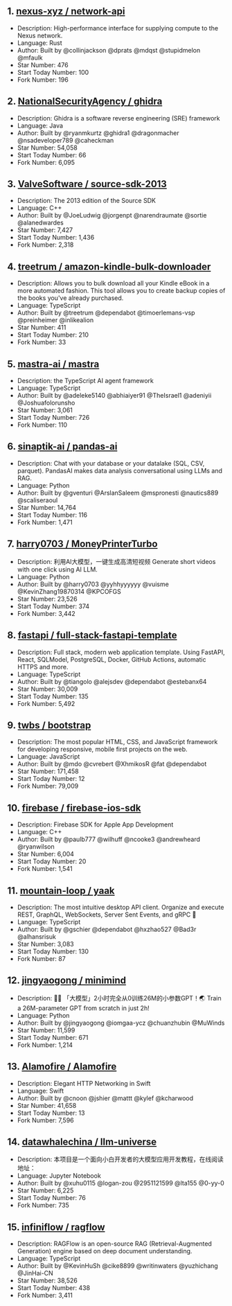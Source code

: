 ## 1. [nexus-xyz / network-api](https://github.com/nexus-xyz/network-api)
- Description: High-performance interface for supplying compute to the Nexus network.  
- Language: Rust
- Author: Built by @collinjackson @dprats @mdqst @stupidmelon @mfaulk
- Star Number: 476
- Start Today Number: 100
- Fork Number: 196

## 2. [NationalSecurityAgency / ghidra](https://github.com/NationalSecurityAgency/ghidra)
- Description: Ghidra is a software reverse engineering (SRE) framework
- Language: Java
- Author: Built by @ryanmkurtz @ghidra1 @dragonmacher @nsadeveloper789 @caheckman      
- Star Number: 54,058
- Start Today Number: 66
- Fork Number: 6,095

## 3. [ValveSoftware / source-sdk-2013](https://github.com/ValveSoftware/source-sdk-2013)
- Description: The 2013 edition of the Source SDK
- Language: C++
- Author: Built by @JoeLudwig @jorgenpt @narendraumate @sortie @alanedwardes
- Star Number: 7,427
- Start Today Number: 1,436
- Fork Number: 2,318

## 4. [treetrum / amazon-kindle-bulk-downloader](https://github.com/treetrum/amazon-kindle-bulk-downloader)
- Description: Allows you to bulk download all your Kindle eBook in a more automated fashion. This tool allows you to create backup copies of the books you've already purchased.
- Language: TypeScript
- Author: Built by @treetrum @dependabot @timoerlemans-vsp @preinheimer @inlikealion   
- Star Number: 411
- Start Today Number: 210
- Fork Number: 33

## 5. [mastra-ai / mastra](https://github.com/mastra-ai/mastra)
- Description: the TypeScript AI agent framework
- Language: TypeScript
- Author: Built by @adeleke5140 @abhiaiyer91 @TheIsrael1 @adeniyii @Joshuafolorunsho   
- Star Number: 3,061
- Start Today Number: 726
- Fork Number: 110

## 6. [sinaptik-ai / pandas-ai](https://github.com/sinaptik-ai/pandas-ai)
- Description: Chat with your database or your datalake (SQL, CSV, parquet). PandasAI makes data analysis conversational using LLMs and RAG.
- Language: Python
- Author: Built by @gventuri @ArslanSaleem @mspronesti @nautics889 @scaliseraoul       
- Star Number: 14,764
- Start Today Number: 116
- Fork Number: 1,471

## 7. [harry0703 / MoneyPrinterTurbo](https://github.com/harry0703/MoneyPrinterTurbo)  
- Description: 利用AI大模型，一键生成高清短视频 Generate short videos with one click using AI LLM.
- Language: Python
- Author: Built by @harry0703 @yyhhyyyyyy @vuisme @KevinZhang19870314 @KPCOFGS
- Star Number: 23,526
- Start Today Number: 374
- Fork Number: 3,442

## 8. [fastapi / full-stack-fastapi-template](https://github.com/fastapi/full-stack-fastapi-template)
- Description: Full stack, modern web application template. Using FastAPI, React, SQLModel, PostgreSQL, Docker, GitHub Actions, automatic HTTPS and more.
- Language: TypeScript
- Author: Built by @tiangolo @alejsdev @dependabot @estebanx64
- Star Number: 30,009
- Start Today Number: 135
- Fork Number: 5,492

## 9. [twbs / bootstrap](https://github.com/twbs/bootstrap)
- Description: The most popular HTML, CSS, and JavaScript framework for developing responsive, mobile first projects on the web.
- Language: JavaScript
- Author: Built by @mdo @cvrebert @XhmikosR @fat @dependabot
- Star Number: 171,458
- Start Today Number: 12
- Fork Number: 79,009

## 10. [firebase / firebase-ios-sdk](https://github.com/firebase/firebase-ios-sdk)     
- Description: Firebase SDK for Apple App Development
- Language: C++
- Author: Built by @paulb777 @wilhuff @ncooke3 @andrewheard @ryanwilson
- Star Number: 6,004
- Start Today Number: 20
- Fork Number: 1,541

## 11. [mountain-loop / yaak](https://github.com/mountain-loop/yaak)
- Description: The most intuitive desktop API client. Organize and execute REST, GraphQL, WebSockets, Server Sent Events, and gRPC 🦬
- Language: TypeScript
- Author: Built by @gschier @dependabot @hxzhao527 @Bad3r @alhansrisuk
- Star Number: 3,083
- Start Today Number: 130
- Fork Number: 87

## 12. [jingyaogong / minimind](https://github.com/jingyaogong/minimind)
- Description: 🚀🚀 「大模型」2小时完全从0训练26M的小参数GPT！🌏 Train a 26M-parameter 
GPT from scratch in just 2h!
- Language: Python
- Author: Built by @jingyaogong @iomgaa-ycz @chuanzhubin @MuWinds
- Star Number: 11,599
- Start Today Number: 671
- Fork Number: 1,214

## 13. [Alamofire / Alamofire](https://github.com/Alamofire/Alamofire)
- Description: Elegant HTTP Networking in Swift
- Language: Swift
- Author: Built by @cnoon @jshier @mattt @kylef @kcharwood
- Star Number: 41,658
- Start Today Number: 13
- Fork Number: 7,596

## 14. [datawhalechina / llm-universe](https://github.com/datawhalechina/llm-universe)
- Description: 本项目是一个面向小白开发者的大模型应用开发教程，在线阅读地址：
- Language: Jupyter Notebook
- Author: Built by @xuhu0115 @logan-zou @2951121599 @lta155 @0-yy-0
- Star Number: 6,225
- Start Today Number: 76
- Fork Number: 735

## 15. [infiniflow / ragflow](https://github.com/infiniflow/ragflow)
- Description: RAGFlow is an open-source RAG (Retrieval-Augmented Generation) engine based on deep document understanding.
- Language: TypeScript
- Author: Built by @KevinHuSh @cike8899 @writinwaters @yuzhichang @JinHai-CN
- Star Number: 38,526
- Start Today Number: 438
- Fork Number: 3,411